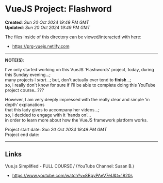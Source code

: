 # VueJS Project: Flashword

**Created**: *Sun 20 Oct 2024 19:49 PM GMT*  
**Updated**: *Sun 20 Oct 2024 19:49 PM GMT*  

The files inside of this directory can be viewed/interacted with here:  
- [https://prg-vuejs.netlify.com  ](https://prg-vuejs.netlify.app/)

-----

**NOTE(S)**:   

I've only started working on this VueJS 'Flashwords' project, today, during this Sunday evening...;    
many projects I *start*...; but, don't actually ever tend to **finish**...;    
so, I really don't know for sure if I'll be able to complete doing this YouTube project course...???   

However, I am very deeply impressed with the really clear and simple 'in depth' explanations  
that this lady gives to accompany her videos...;     
so, I decided to engage with it 'hands on'...    
in order to learn more about how the VueJS framework platform works.   

Project start date: *Sun 20 Oct 2024 19:49 PM GMT*    
Project end date:      

-----

## Links

Vue.js Simplified - FULL COURSE / (YouTube Channel: Susan B.) 
- https://www.youtube.com/watch?v=8BgyPAeV7eU&t=1820s

